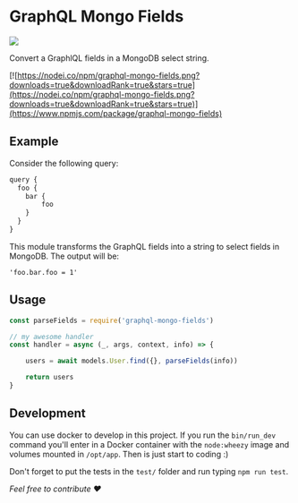 # GraphQL Mongo Fields

![](https://david-dm.org/herlon214/graphl-mongo-fields.svg)

Convert a GraphlQL fields in a MongoDB select string.

[![https://nodei.co/npm/graphql-mongo-fields.png?downloads=true&downloadRank=true&stars=true](https://nodei.co/npm/graphql-mongo-fields.png?downloads=true&downloadRank=true&stars=true)](https://www.npmjs.com/package/graphql-mongo-fields)

## Example
Consider the following query:

```js
query {
  foo {
    bar {
        foo
    }
  }
}
```

This module transforms the GraphQL fields into a string to select fields in MongoDB. The output will be:

```
'foo.bar.foo = 1'
```

## Usage

```js
const parseFields = require('graphql-mongo-fields')

// my awesome handler
const handler = async (_, args, context, info) => {

    users = await models.User.find({}, parseFields(info))

    return users
}
```

## Development

You can use docker to develop in this project. If you run the `bin/run_dev` command you'll enter in a Docker container with the `node:wheezy` image and volumes mounted in `/opt/app`. Then is just start to coding :)

Don't forget to put the tests in the `test/` folder and run typing `npm run test`. 

_Feel free to contribute_ *❤*